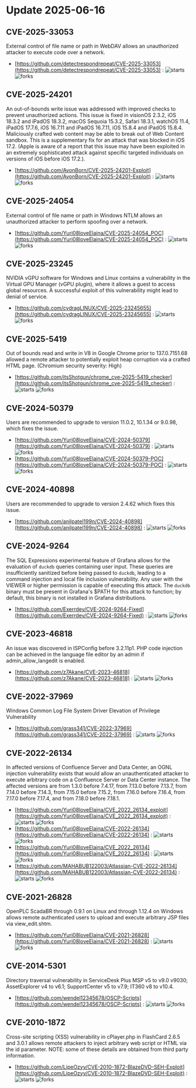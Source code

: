 # Update 2025-06-16
## CVE-2025-33053
 External control of file name or path in WebDAV allows an unauthorized attacker to execute code over a network.

- [https://github.com/detectrespondrepeat/CVE-2025-33053](https://github.com/detectrespondrepeat/CVE-2025-33053) :  ![starts](https://img.shields.io/github/stars/detectrespondrepeat/CVE-2025-33053.svg) ![forks](https://img.shields.io/github/forks/detectrespondrepeat/CVE-2025-33053.svg)


## CVE-2025-24201
 An out-of-bounds write issue was addressed with improved checks to prevent unauthorized actions. This issue is fixed in visionOS 2.3.2, iOS 18.3.2 and iPadOS 18.3.2, macOS Sequoia 15.3.2, Safari 18.3.1, watchOS 11.4, iPadOS 17.7.6, iOS 16.7.11 and iPadOS 16.7.11, iOS 15.8.4 and iPadOS 15.8.4. Maliciously crafted web content may be able to break out of Web Content sandbox. This is a supplementary fix for an attack that was blocked in iOS 17.2. (Apple is aware of a report that this issue may have been exploited in an extremely sophisticated attack against specific targeted individuals on versions of iOS before iOS 17.2.).

- [https://github.com/AvonBorn/CVE-2025-24201-Exploit](https://github.com/AvonBorn/CVE-2025-24201-Exploit) :  ![starts](https://img.shields.io/github/stars/AvonBorn/CVE-2025-24201-Exploit.svg) ![forks](https://img.shields.io/github/forks/AvonBorn/CVE-2025-24201-Exploit.svg)


## CVE-2025-24054
 External control of file name or path in Windows NTLM allows an unauthorized attacker to perform spoofing over a network.

- [https://github.com/Yuri08loveElaina/CVE-2025-24054_POC](https://github.com/Yuri08loveElaina/CVE-2025-24054_POC) :  ![starts](https://img.shields.io/github/stars/Yuri08loveElaina/CVE-2025-24054_POC.svg) ![forks](https://img.shields.io/github/forks/Yuri08loveElaina/CVE-2025-24054_POC.svg)


## CVE-2025-23245
 NVIDIA vGPU software for Windows and Linux contains a vulnerability in the Virtual GPU Manager (vGPU plugin), where it allows a guest to access global resources. A successful exploit of this vulnerability might lead to denial of service.

- [https://github.com/cydragLINUX/CVE-2025-23245655](https://github.com/cydragLINUX/CVE-2025-23245655) :  ![starts](https://img.shields.io/github/stars/cydragLINUX/CVE-2025-23245655.svg) ![forks](https://img.shields.io/github/forks/cydragLINUX/CVE-2025-23245655.svg)


## CVE-2025-5419
 Out of bounds read and write in V8 in Google Chrome prior to 137.0.7151.68 allowed a remote attacker to potentially exploit heap corruption via a crafted HTML page. (Chromium security severity: High)

- [https://github.com/itsShotgun/chrome_cve-2025-5419_checker](https://github.com/itsShotgun/chrome_cve-2025-5419_checker) :  ![starts](https://img.shields.io/github/stars/itsShotgun/chrome_cve-2025-5419_checker.svg) ![forks](https://img.shields.io/github/forks/itsShotgun/chrome_cve-2025-5419_checker.svg)


## CVE-2024-50379
Users are recommended to upgrade to version 11.0.2, 10.1.34 or 9.0.98, which fixes the issue.

- [https://github.com/Yuri08loveElaina/CVE-2024-50379](https://github.com/Yuri08loveElaina/CVE-2024-50379) :  ![starts](https://img.shields.io/github/stars/Yuri08loveElaina/CVE-2024-50379.svg) ![forks](https://img.shields.io/github/forks/Yuri08loveElaina/CVE-2024-50379.svg)
- [https://github.com/Yuri08loveElaina/CVE-2024-50379-POC](https://github.com/Yuri08loveElaina/CVE-2024-50379-POC) :  ![starts](https://img.shields.io/github/stars/Yuri08loveElaina/CVE-2024-50379-POC.svg) ![forks](https://img.shields.io/github/forks/Yuri08loveElaina/CVE-2024-50379-POC.svg)


## CVE-2024-40898
Users are recommended to upgrade to version 2.4.62 which fixes this issue. 

- [https://github.com/anilpatel199n/CVE-2024-40898](https://github.com/anilpatel199n/CVE-2024-40898) :  ![starts](https://img.shields.io/github/stars/anilpatel199n/CVE-2024-40898.svg) ![forks](https://img.shields.io/github/forks/anilpatel199n/CVE-2024-40898.svg)


## CVE-2024-9264
 The SQL Expressions experimental feature of Grafana allows for the evaluation of `duckdb` queries containing user input. These queries are insufficiently sanitized before being passed to `duckdb`, leading to a command injection and local file inclusion vulnerability. Any user with the VIEWER or higher permission is capable of executing this attack.  The `duckdb` binary must be present in Grafana's $PATH for this attack to function; by default, this binary is not installed in Grafana distributions.

- [https://github.com/Exerrdev/CVE-2024-9264-Fixed](https://github.com/Exerrdev/CVE-2024-9264-Fixed) :  ![starts](https://img.shields.io/github/stars/Exerrdev/CVE-2024-9264-Fixed.svg) ![forks](https://img.shields.io/github/forks/Exerrdev/CVE-2024-9264-Fixed.svg)


## CVE-2023-46818
 An issue was discovered in ISPConfig before 3.2.11p1. PHP code injection can be achieved in the language file editor by an admin if admin_allow_langedit is enabled.

- [https://github.com/z7Akane/CVE-2023-46818](https://github.com/z7Akane/CVE-2023-46818) :  ![starts](https://img.shields.io/github/stars/z7Akane/CVE-2023-46818.svg) ![forks](https://img.shields.io/github/forks/z7Akane/CVE-2023-46818.svg)


## CVE-2022-37969
 Windows Common Log File System Driver Elevation of Privilege Vulnerability

- [https://github.com/grass341/CVE-2022-37969](https://github.com/grass341/CVE-2022-37969) :  ![starts](https://img.shields.io/github/stars/grass341/CVE-2022-37969.svg) ![forks](https://img.shields.io/github/forks/grass341/CVE-2022-37969.svg)


## CVE-2022-26134
 In affected versions of Confluence Server and Data Center, an OGNL injection vulnerability exists that would allow an unauthenticated attacker to execute arbitrary code on a Confluence Server or Data Center instance. The affected versions are from 1.3.0 before 7.4.17, from 7.13.0 before 7.13.7, from 7.14.0 before 7.14.3, from 7.15.0 before 7.15.2, from 7.16.0 before 7.16.4, from 7.17.0 before 7.17.4, and from 7.18.0 before 7.18.1.

- [https://github.com/Yuri08loveElaina/CVE_2022_26134_exploit](https://github.com/Yuri08loveElaina/CVE_2022_26134_exploit) :  ![starts](https://img.shields.io/github/stars/Yuri08loveElaina/CVE_2022_26134_exploit.svg) ![forks](https://img.shields.io/github/forks/Yuri08loveElaina/CVE_2022_26134_exploit.svg)
- [https://github.com/Yuri08loveElaina/CVE-2022-26134](https://github.com/Yuri08loveElaina/CVE-2022-26134) :  ![starts](https://img.shields.io/github/stars/Yuri08loveElaina/CVE-2022-26134.svg) ![forks](https://img.shields.io/github/forks/Yuri08loveElaina/CVE-2022-26134.svg)
- [https://github.com/Yuri08loveElaina/CVE_2022_26134](https://github.com/Yuri08loveElaina/CVE_2022_26134) :  ![starts](https://img.shields.io/github/stars/Yuri08loveElaina/CVE_2022_26134.svg) ![forks](https://img.shields.io/github/forks/Yuri08loveElaina/CVE_2022_26134.svg)
- [https://github.com/MAHABUB122003/Atlassian-CVE-2022-26134](https://github.com/MAHABUB122003/Atlassian-CVE-2022-26134) :  ![starts](https://img.shields.io/github/stars/MAHABUB122003/Atlassian-CVE-2022-26134.svg) ![forks](https://img.shields.io/github/forks/MAHABUB122003/Atlassian-CVE-2022-26134.svg)


## CVE-2021-26828
 OpenPLC ScadaBR through 0.9.1 on Linux and through 1.12.4 on Windows allows remote authenticated users to upload and execute arbitrary JSP files via view_edit.shtm.

- [https://github.com/Yuri08loveElaina/CVE-2021-26828](https://github.com/Yuri08loveElaina/CVE-2021-26828) :  ![starts](https://img.shields.io/github/stars/Yuri08loveElaina/CVE-2021-26828.svg) ![forks](https://img.shields.io/github/forks/Yuri08loveElaina/CVE-2021-26828.svg)


## CVE-2014-5301
 Directory traversal vulnerability in ServiceDesk Plus MSP v5 to v9.0 v9030; AssetExplorer v4 to v6.1; SupportCenter v5 to v7.9; IT360 v8 to v10.4.

- [https://github.com/wendel12345678/OSCP-Scripts](https://github.com/wendel12345678/OSCP-Scripts) :  ![starts](https://img.shields.io/github/stars/wendel12345678/OSCP-Scripts.svg) ![forks](https://img.shields.io/github/forks/wendel12345678/OSCP-Scripts.svg)


## CVE-2010-1872
 Cross-site scripting (XSS) vulnerability in cPlayer.php in FlashCard 2.6.5 and 3.0.1 allows remote attackers to inject arbitrary web script or HTML via the id parameter.  NOTE: some of these details are obtained from third party information.

- [https://github.com/LipeOzyy/CVE-2010-1872-BlazeDVD-SEH-Exploit](https://github.com/LipeOzyy/CVE-2010-1872-BlazeDVD-SEH-Exploit) :  ![starts](https://img.shields.io/github/stars/LipeOzyy/CVE-2010-1872-BlazeDVD-SEH-Exploit.svg) ![forks](https://img.shields.io/github/forks/LipeOzyy/CVE-2010-1872-BlazeDVD-SEH-Exploit.svg)

